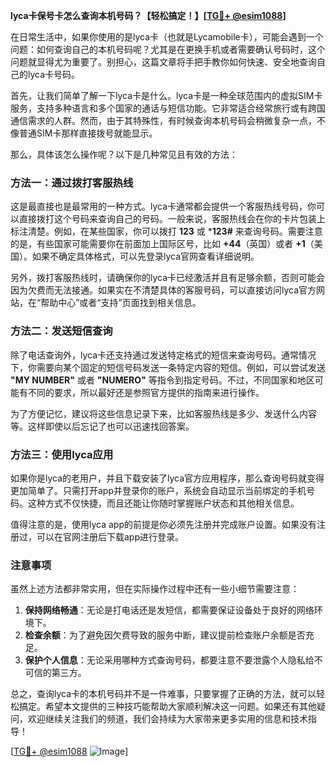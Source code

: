 **lyca卡保号卡怎么查询本机号码？【轻松搞定！】[[TG💪+ @esim1088](https://t.me/s/esim1088)]**

在日常生活中，如果你使用的是lyca卡（也就是Lycamobile卡），可能会遇到一个问题：如何查询自己的本机号码呢？尤其是在更换手机或者需要确认号码时，这个问题就显得尤为重要了。别担心，这篇文章将手把手教你如何快速、安全地查询自己的lyca卡号码。

首先，让我们简单了解一下lyca卡是什么。lyca卡是一种全球范围内的虚拟SIM卡服务，支持多种语言和多个国家的通话与短信功能。它非常适合经常旅行或有跨国通信需求的人群。然而，由于其特殊性，有时候查询本机号码会稍微复杂一点，不像普通SIM卡那样直接拨号就能显示。

那么，具体该怎么操作呢？以下是几种常见且有效的方法：

### 方法一：通过拨打客服热线
这是最直接也是最常用的一种方式。lyca卡通常都会提供一个客服热线号码，你可以直接拨打这个号码来查询自己的号码。一般来说，客服热线会在你的卡片包装上标注清楚。例如，在某些国家，你可以拨打 **123** 或 ***123#** 来查询号码。需要注意的是，有些国家可能需要你在前面加上国际区号，比如 **+44**（英国）或者 **+1**（美国）。如果不确定具体格式，可以先登录lyca官网查看详细说明。

另外，拨打客服热线时，请确保你的lyca卡已经激活并且有足够余额，否则可能会因为欠费而无法接通。如果实在不清楚具体的客服号码，可以直接访问lyca官方网站，在“帮助中心”或者“支持”页面找到相关信息。

### 方法二：发送短信查询
除了电话查询外，lyca卡还支持通过发送特定格式的短信来查询号码。通常情况下，你需要向某个固定的短信号码发送一条特定内容的短信。例如，可以尝试发送 **"MY NUMBER"** 或者 **"NUMERO"** 等指令到指定号码。不过，不同国家和地区可能有不同的要求，所以最好还是参照官方提供的指南来进行操作。

为了方便记忆，建议将这些信息记录下来，比如客服热线是多少、发送什么内容等。这样即使以后忘记了也可以迅速找回答案。

### 方法三：使用lyca应用
如果你是lyca的老用户，并且下载安装了lyca官方应用程序，那么查询号码就变得更加简单了。只需打开app并登录你的账户，系统会自动显示当前绑定的手机号码。这种方式不仅快捷，而且还能让你随时掌握账户状态和其他相关信息。

值得注意的是，使用lyca app的前提是你必须先注册并完成账户设置。如果没有注册过，可以在官网注册后下载app进行登录。

### 注意事项
虽然上述方法都非常实用，但在实际操作过程中还有一些小细节需要注意：
1. **保持网络畅通**：无论是打电话还是发短信，都需要保证设备处于良好的网络环境下。
2. **检查余额**：为了避免因欠费导致的服务中断，建议提前检查账户余额是否充足。
3. **保护个人信息**：无论采用哪种方式查询号码，都要注意不要泄露个人隐私给不可信的第三方。

总之，查询lyca卡的本机号码并不是一件难事，只要掌握了正确的方法，就可以轻松搞定。希望本文提供的三种技巧能帮助大家顺利解决这一问题。如果还有其他疑问，欢迎继续关注我们的频道，我们会持续为大家带来更多实用的信息和技术指导！

[[TG💪+ @esim1088](https://t.me/s/esim1088) ![Image](https://i.postimg.cc/4NQfJmqS/Snipaste-2025-05-13-00-14-12.png)]